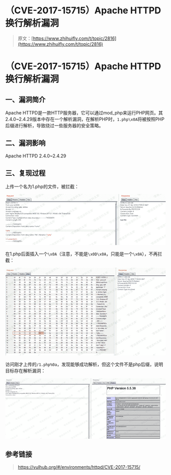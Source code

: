# （CVE-2017-15715）Apache HTTPD 换行解析漏洞

> 原文：[https://www.zhihuifly.com/t/topic/2816](https://www.zhihuifly.com/t/topic/2816)

# （CVE-2017-15715）Apache HTTPD 换行解析漏洞

## 一、漏洞简介

Apache HTTPD是一款HTTP服务器，它可以通过mod_php来运行PHP网页。其2.4.0~2.4.29版本中存在一个解析漏洞，在解析PHP时，`1.php\x0A`将被按照PHP后缀进行解析，导致绕过一些服务器的安全策略。

## 二、漏洞影响

Apache HTTPD 2.4.0~2.4.29

## 三、复现过程

上传一个名为1.php的文件，被拦截：

![image](img/5fce04a424f14b4e678042ac3c834070.png)

在1.php后面插入一个`\x0A`（注意，不能是`\x0D\x0A`，只能是一个`\x0A`），不再拦截：

![image](img/87ea05d71cf05d3f96a2d504af8729ae.png)

访问刚才上传的`/1.php%0a`，发现能够成功解析，但这个文件不是php后缀，说明目标存在解析漏洞：

![image](img/12901d286de3a08a0ef868c0c58ea616.png)

## 参考链接

> https://vulhub.org/#/environments/httpd/CVE-2017-15715/